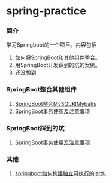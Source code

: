 # spring-practice
### 简介
学习Springboot的一个项目。内容包括
1. 如何将SpringBoot和其他组件整合。
2. 用SpringBoot开发踩到的坑的案例。
3. 还没想到


### SpringBoot整合其他组件
1. [SpringBoot整合MySQL和Mybatis](https://github.com/ambition0802/spring-practice/wiki/SpringBoot%E6%95%B4%E5%90%88MySQL%E6%95%B0%E6%8D%AE%E5%BA%93%E5%92%8CMybatis)  
2. [SpringBoot事务使用及注意事项](https://github.com/ambition0802/spring-practice/wiki/SpringBoot%E4%BA%8B%E5%8A%A1%E4%BD%BF%E7%94%A8%E5%8F%8A%E6%B3%A8%E6%84%8F%E4%BA%8B%E9%A1%B9)


### SpringBoot踩到的坑
1. [SpringBoot事务使用及注意事项](https://github.com/ambition0802/spring-practice/wiki/SpringBoot%E4%BA%8B%E5%8A%A1%E4%BD%BF%E7%94%A8%E5%8F%8A%E6%B3%A8%E6%84%8F%E4%BA%8B%E9%A1%B9)


### 其他
1. [springboot如何构建独立可执行的jar包](https://github.com/ambition0802/spring-practice/wiki/springboot%E5%A6%82%E4%BD%95%E6%9E%84%E5%BB%BA%E7%8B%AC%E7%AB%8B%E5%8F%AF%E6%89%A7%E8%A1%8C%E7%9A%84jar%E5%8C%85)

